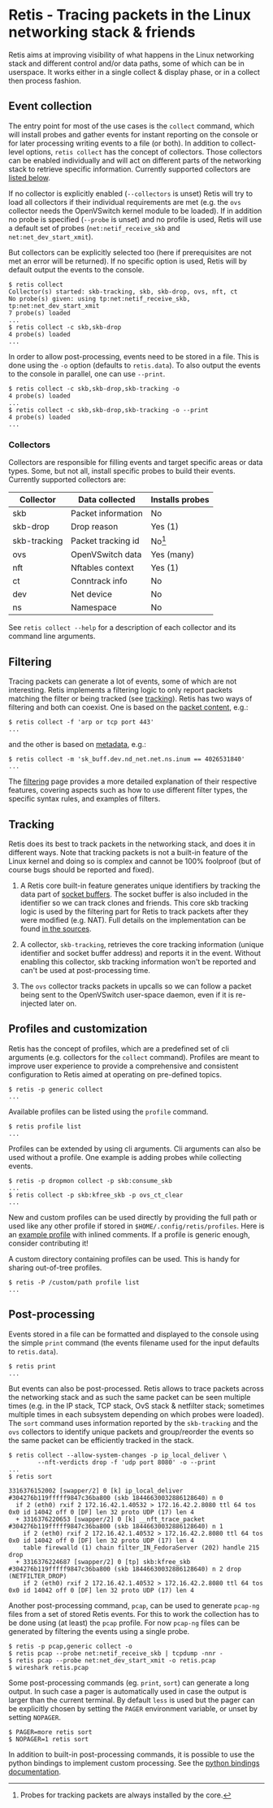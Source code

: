 # Retis - Tracing packets in the Linux networking stack & friends

Retis aims at improving visibility of what happens in the Linux networking stack
and different control and/or data paths, some of which can be in userspace. It
works either in a single collect & display phase, or in a collect then process
fashion.

## Event collection

The entry point for most of the use cases is the `collect` command, which will
install probes and gather events for instant reporting on the console or for
later processing writing events to a file (or both). In addition to
collect-level options, `retis collect` has the concept of collectors. Those
collectors can be enabled individually and will act on different parts of the
networking stack to retrieve specific information. Currently supported
collectors are [listed below](#collectors).

If no collector is explicitly enabled (`--collectors` is unset) Retis will try
to load all collectors if their individual requirements are met (e.g. the `ovs`
collector needs the OpenVSwitch kernel module to be loaded). If in addition no
probe is specified (`--probe` is unset) and no profile is used, Retis will use a
default set of probes (`net:netif_receive_skb` and `net:net_dev_start_xmit`).

But collectors can be explicitly selected too (here if prerequisites are not met
an error will be returned). If no specific option is used, Retis will by default
output the events to the console.

```none
$ retis collect
Collector(s) started: skb-tracking, skb, skb-drop, ovs, nft, ct
No probe(s) given: using tp:net:netif_receive_skb, tp:net:net_dev_start_xmit
7 probe(s) loaded
...
$ retis collect -c skb,skb-drop
4 probe(s) loaded
...
```

In order to allow post-processing, events need to be stored in a file. This is
done using the `-o` option (defaults to `retis.data`). To also output the events
to the console in parallel, one can use `--print`.

```none
$ retis collect -c skb,skb-drop,skb-tracking -o
4 probe(s) loaded
...
$ retis collect -c skb,skb-drop,skb-tracking -o --print
4 probe(s) loaded
...
```

### Collectors

Collectors are responsible for filling events and target specific areas or data
types. Some, but not all, install specific probes to build their events.
Currently supported collectors are:

| Collector    | Data collected      | Installs probes |
| ------------ | ------------------- | --------------- |
| skb          | Packet information  | No              |
| skb-drop     | Drop reason         | Yes (1)         |
| skb-tracking | Packet tracking id  | No[^1]          |
| ovs          | OpenVSwitch data    | Yes (many)      |
| nft          | Nftables context    | Yes (1)         |
| ct           | Conntrack info      | No              |
| dev          | Net device          | No              |
| ns           | Namespace           | No              |

See `retis collect --help` for a description of each collector and its command
line arguments.

[^1]: Probes for tracking packets are always installed by the core.

## Filtering

Tracing packets can generate a lot of events, some of which are not
interesting.  Retis implements a filtering logic to only report
packets matching the filter or being tracked (see [tracking](#tracking)).
Retis has two ways of filtering and both can coexist.
One is based on the [packet content](filtering.md#packet), e.g.:

```none
$ retis collect -f 'arp or tcp port 443'
...
```

and the other is based on [metadata](filtering.md#metadata), e.g.:

```none
$ retis collect -m 'sk_buff.dev.nd_net.net.ns.inum == 4026531840'
...
```

The [filtering](filtering.md) page provides a more detailed
explanation of their respective features, covering aspects such as how
to use different filter types, the specific syntax rules, and examples
of filters.

## Tracking

Retis does its best to track packets in the networking stack, and does it in
different ways. Note that tracking packets is not a built-in feature of the
Linux kernel and doing so is complex and cannot be 100% foolproof (but of course
bugs should be reported and fixed).

1. A Retis core built-in feature generates unique identifiers by tracking the
   data part of [socket buffers](https://git.kernel.org/pub/scm/linux/kernel/git/torvalds/linux.git/tree/include/linux/skbuff.h?h=v6.3#n737).
   The socket buffer is also included in the identifier so we can track clones
   and friends. This core skb tracking logic is used by the filtering part for
   Retis to track packets after they were modified (e.g. NAT). Full details on
   the implementation can be found
   [in the sources](https://github.com/retis-org/retis/blob/main/retis/src/core/tracking/skb_tracking.rs).

2. A collector, `skb-tracking`, retrieves the core tracking information (unique
   identifier and socket buffer address) and reports it in the event. Without
   enabling this collector, skb tracking information won't be reported and can't
   be used at post-processing time.

3. The `ovs` collector tracks packets in upcalls so we can follow a packet
   being sent to the OpenVSwitch user-space daemon, even if it is re-injected
   later on.

## Profiles and customization

Retis has the concept of profiles, which are a predefined set of cli arguments
(e.g. collectors for the `collect` command). Profiles are meant to improve user
experience to provide a comprehensive and consistent configuration to Retis
aimed at operating on pre-defined topics.

```none
$ retis -p generic collect
...
```

Available profiles can be listed using the `profile` command.

```none
$ retis profile list
...
```

Profiles can be extended by using cli arguments. Cli arguments can also be used
without a profile. One example is adding probes while collecting events.

```none
$ retis -p dropmon collect -p skb:consume_skb
...
$ retis collect -p skb:kfree_skb -p ovs_ct_clear
...
```

New and custom profiles can be used directly by providing the full path or used
like any other profile if stored in `$HOME/.config/retis/profiles`. Here is an
[example
profile](https://github.com/retis-org/retis/blob/main/retis/test_data/profiles/example.yaml)
with inlined comments. If a profile is generic enough, consider contributing it!

A custom directory containing profiles can be used. This is handy for sharing
out-of-tree profiles.

```none
$ retis -P /custom/path profile list
...
```

## Post-processing

Events stored in a file can be formatted and displayed to the console using the
simple `print` command (the events filename used for the input defaults to
`retis.data`).

```none
$ retis print
...
```

But events can also be post-processed. Retis allows to trace packets across the
networking stack and as such the same packet can be seen multiple times (e.g. in
the IP stack, TCP stack, OvS stack & netfilter stack; sometimes multiple times
in each subsystem depending on which probes were loaded). The `sort` command
uses information reported by the `skb-tracking` and the `ovs` collectors to
identify unique packets and group/reorder the events so the same packet can be
efficiently tracked in the stack.

```none
$ retis collect --allow-system-changes -p ip_local_deliver \
        --nft-verdicts drop -f 'udp port 8080' -o --print
...
$ retis sort

3316376152002 [swapper/2] 0 [k] ip_local_deliver #304276b119fffff9847c36ba800 (skb 18446630032886128640) n 0
  if 2 (eth0) rxif 2 172.16.42.1.40532 > 172.16.42.2.8080 ttl 64 tos 0x0 id 14042 off 0 [DF] len 32 proto UDP (17) len 4
  + 3316376220653 [swapper/2] 0 [k] __nft_trace_packet #304276b119fffff9847c36ba800 (skb 18446630032886128640) n 1
    if 2 (eth0) rxif 2 172.16.42.1.40532 > 172.16.42.2.8080 ttl 64 tos 0x0 id 14042 off 0 [DF] len 32 proto UDP (17) len 4
    table firewalld (1) chain filter_IN_FedoraServer (202) handle 215 drop
  + 3316376224687 [swapper/2] 0 [tp] skb:kfree_skb #304276b119fffff9847c36ba800 (skb 18446630032886128640) n 2 drop (NETFILTER_DROP)
    if 2 (eth0) rxif 2 172.16.42.1.40532 > 172.16.42.2.8080 ttl 64 tos 0x0 id 14042 off 0 [DF] len 32 proto UDP (17) len 4
```

Another post-processing command, `pcap`, can be used to generate `pcap-ng` files
from a set of stored Retis events. For this to work the collection has to be
done using (at least) the `pcap` profile. For now `pcap-ng` files can be
generated by filtering the events using a single probe.

```none
$ retis -p pcap,generic collect -o
$ retis pcap --probe net:netif_receive_skb | tcpdump -nnr -
$ retis pcap --probe net:net_dev_start_xmit -o retis.pcap
$ wireshark retis.pcap
```

Some post-processing commands (eg. `print`, `sort`) can generate a long output.
In such case a pager is automatically used in case the output is larger than the
current terminal. By default `less` is used but the pager can be explicitly
chosen by setting the `PAGER` environment variable, or unset by setting
`NOPAGER`.

```none
$ PAGER=more retis sort
$ NOPAGER=1 retis sort
```

In addition to built-in post-processing commands, it is possible to use the
python bindings to implement custom processing. See the
[python bindings documentation](python.md).
